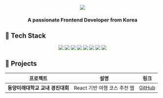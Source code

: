 <!-- 최상단 배너 이미지 -->
<p align="center">
  <img src="https://capsule-render.vercel.app/api?type=soft&height=235&color=000000&text=WELCOME%20TO%20MY%20GITHUB!&fontColor=FFFFFF&fontSize=50&fontAlign=60&fontAlignY=30&desc=I'M%20SEONGMIN%20JEON&descAlign=75&descAlignY=50&descSize=30&section=header" />
</p>

<!-- 인사말 -->
<h3 align="center">A passionate Frontend Developer from Korea</h3>

<!-- 기술 스택 -->
## 🚀 Tech Stack

<p align="center">
  <img src="https://img.shields.io/badge/HTML5-E34F26?style=for-the-badge&logo=html5&logoColor=white" />
  <img src="https://img.shields.io/badge/CSS3-1572B6?style=for-the-badge&logo=css3&logoColor=white" />
  <img src="https://img.shields.io/badge/JavaScript-F7DF1E?style=for-the-badge&logo=javascript&logoColor=black" />
  <img src="https://img.shields.io/badge/TypeScript-3178C6?style=for-the-badge&logo=typescript&logoColor=white" />
  <img src="https://img.shields.io/badge/React-61DAFB?style=for-the-badge&logo=react&logoColor=black" />
  <img src="https://img.shields.io/badge/TailwindCSS-06B6D4?style=for-the-badge&logo=tailwindcss&logoColor=white" />
  <img src="https://img.shields.io/badge/ESLint-4B32C3?style=for-the-badge&logo=eslint&logoColor=white" />
  <img src="https://img.shields.io/badge/MaterialUI-0cb0fc?style=for-the-badge&logo=MUI&logoColor=white" />
</p>

<!-- 프로젝트 소개 -->
## 📁 Projects

| 프로젝트 | 설명 | 링크 |
|----------|------|------|
| **동양미래대학교 교내 경진대회** | React 기반 여행 코스 추천 웹 | [GitHub](https://github.com/Seongmin0218/awesome-project) |
